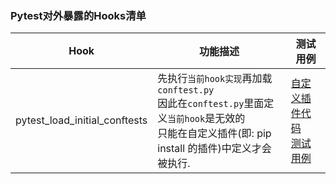 ### Pytest对外暴露的Hooks清单  

|Hook|功能描述|测试用例|
|---|---|---|
|pytest_load_initial_conftests|先执行`当前hook实现`再加载`conftest.py` <br/> 因此在`conftest.py`里面定义`当前hook`是无效的 <br/> 只能在自定义插件(即: pip install 的插件)中定义才会被执行.|[自定义插件代码](./hooks/pytest-loadinitialconftests) <br/> [测试用例](./hooks/pytest-loadinitialconftests/testing)|
